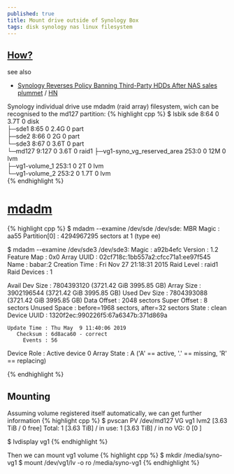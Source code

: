 ```yaml
---
published: true
title: Mount drive outside of Synology Box
tags: disk synology nas linux filesystem
---
```

## [How?](https://superuser.com/questions/550064/how-mount-find-recover-data-in-hdd-outside-of-synology-box)

see also
- [Synology Reverses Policy Banning Third-Party HDDs After NAS sales plummet](https://www.guru3d.com/story/synology-reverses-policy-banning-thirdparty-hdds-after-nas-sales-plummet/) / [HN](https://news.ycombinator.com/item?id=45513485)

Synology individual drive use mdadm (raid array) filesystem, wich can be recognised to the md127 partition:
{% highlight cpp %}
$ lsblk
sde                               8:64   0  3.7T  0 disk  
├─sde1                            8:65   0  2.4G  0 part  
├─sde2                            8:66   0    2G  0 part  
└─sde3                            8:67   0  3.6T  0 part  
  └─md127                         9:127  0  3.6T  0 raid1 
    ├─vg1-syno_vg_reserved_area 253:0    0   12M  0 lvm   
    ├─vg1-volume_1              253:1    0    2T  0 lvm   
    └─vg1-volume_2              253:2    0  1.7T  0 lvm   
{% endhighlight %}

# [mdadm](https://linux.die.net/man/8/mdadm)

{% highlight cpp %}
$ mdadm --examine /dev/sde
/dev/sde:
   MBR Magic : aa55
Partition[0] :   4294967295 sectors at            1 (type ee)

$ mdadm --examine /dev/sde3
/dev/sde3:
          Magic : a92b4efc
        Version : 1.2
    Feature Map : 0x0
     Array UUID : 02cf718c:1bb557a2:cfcc71a1:ee97f545
           Name : babar:2
  Creation Time : Fri Nov 27 21:18:31 2015
     Raid Level : raid1
   Raid Devices : 1

 Avail Dev Size : 7804393120 (3721.42 GiB 3995.85 GB)
     Array Size : 3902196544 (3721.42 GiB 3995.85 GB)
  Used Dev Size : 7804393088 (3721.42 GiB 3995.85 GB)
    Data Offset : 2048 sectors
   Super Offset : 8 sectors
   Unused Space : before=1968 sectors, after=32 sectors
          State : clean
    Device UUID : 1320f2ec:990226f5:67a6347b:371d869a

    Update Time : Thu May  9 11:40:06 2019
       Checksum : 6d8aca60 - correct
         Events : 56


   Device Role : Active device 0
   Array State : A ('A' == active, '.' == missing, 'R' == replacing)

{% endhighlight %}

## Mounting

Assuming volume registered itself automatically, we can get further information
{% highlight cpp %}
$ pvscan
  PV /dev/md127   VG vg1             lvm2 [3.63 TiB / 0    free]
  Total: 1 [3.63 TiB] / in use: 1 [3.63 TiB] / in no VG: 0 [0   ]

$ lvdisplay vg1
{% endhighlight %}

Then we can mount vg1 volume
{% highlight cpp %}
$ mkdir /media/syno-vg1
$ mount /dev/vg1/lv -o ro /media/syno-vg1
{% endhighlight %}

